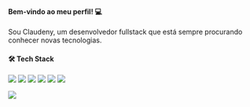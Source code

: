 #### Bem-vindo ao meu perfil! :computer:
Sou Claudeny, um desenvolvedor fullstack que está sempre procurando conhecer novas tecnologias.
#### 🛠  <b>Tech Stack</b> <br>
<img src= https://camo.githubusercontent.com/2fc774b6f44efd9ac27316c539e0e94f8e524f872dc5b1c3ef60266a598331bc/68747470733a2f2f696d672e736869656c64732e696f2f62616467652f2d4769742d3035313232413f7374796c653d666c6174266c6f676f3d676974></img>
<img src= https://camo.githubusercontent.com/663f114c3791808eca13e94f879cdc0536eab68782b815e10070e8f984fc51f6/68747470733a2f2f696d672e736869656c64732e696f2f62616467652f2d4a6176612d3035313232413f7374796c653d666c6174266c6f676f3d4a617661266c6f676f436f6c6f723d303037333936></img>
<img src= https://camo.githubusercontent.com/d3ef49456cceefc81b9bce37eeabd581b155c4d5d8295cf8141fb005614d0ae5/68747470733a2f2f696d672e736869656c64732e696f2f62616467652f2d53514c5365727665722d3035313232413f7374796c653d666c6174266c6f676f3d4d6963726f736f66742d53514c2d536572766572266c6f676f436f6c6f723d434332393237></img>
<img src= https://camo.githubusercontent.com/6e8ce928be6e5866e27140eb0bb25479b52137d75ee0196e7b67c91038a9abc3/68747470733a2f2f696d672e736869656c64732e696f2f62616467652f2d4a6176615363726970742d3035313232413f7374796c653d666c6174266c6f676f3d6a617661736372697074></img>
<img src= https://camo.githubusercontent.com/c8d13e1c596a6726b1da8475a9299fac133f95ef009083b48be01f975a44987e/68747470733a2f2f696d672e736869656c64732e696f2f62616467652f2d48544d4c2d3035313232413f7374796c653d666c6174266c6f676f3d48544d4c35></img>
<img src= https://camo.githubusercontent.com/d738d76484d50c8345c2d01e39364b707285bc7936140858e7909dfe6424efb2/68747470733a2f2f696d672e736869656c64732e696f2f62616467652f2d4353532d3035313232413f7374796c653d666c6174266c6f676f3d43535333266c6f676f436f6c6f723d313537324236></img>

<img src= https://static.wixstatic.com/media/01151f_46f79bda561542528507d736fc34b970~mv2.gif></img>

